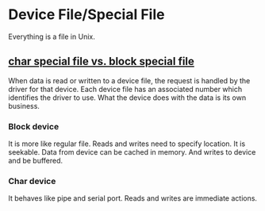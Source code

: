 # Device File/Special File

Everything is a file in Unix.

## [char special file vs. block special file](https://unix.stackexchange.com/questions/60034/what-are-character-special-and-block-special-files-in-a-unix-system)

When data is read or written to a device file, the request is handled by the driver for that device. Each device file has an associated number which identifies the driver to use. What the device does with the data is its own business.

### Block device

It is more like regular file. Reads and writes need to specify location. It is seekable. Data from device can be cached in memory. And writes to device and be buffered.

### Char device

It behaves like pipe and serial port. Reads and writes are immediate actions.
